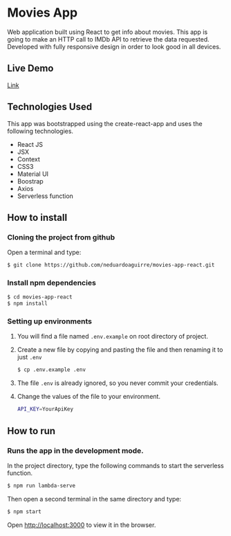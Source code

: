 # Movies App

Web application built using React to get info about movies. This app is going to make an HTTP call to IMDb API to retrieve the data requested.
Developed with fully responsive design in order to look good in all devices.

## Live Demo

[Link](https://moviesappreactjs.netlify.app/)

## Technologies Used

This app was bootstrapped using the create-react-app and uses the following technologies.

- React JS
- JSX
- Context
- CSS3
- Material UI
- Boostrap
- Axios
- Serverless function

## How to install

### Cloning the project from github

Open a terminal and type:

```sh
$ git clone https://github.com/neduardoaguirre/movies-app-react.git
```

### Install npm dependencies

```sh
$ cd movies-app-react
$ npm install
```

### Setting up environments

1.  You will find a file named `.env.example` on root directory of project.
2.  Create a new file by copying and pasting the file and then renaming it to just `.env`
    ```sh
    $ cp .env.example .env
    ```
3.  The file `.env` is already ignored, so you never commit your credentials.
4.  Change the values of the file to your environment.

    ```sh
    API_KEY=YourApiKey
    ```

## How to run

### Runs the app in the development mode.

In the project directory, type the following commands to start the serverless function.

```sh
$ npm run lambda-serve
```

Then open a second terminal in the same directory and type:

```sh
$ npm start
```

Open [http://localhost:3000](http://localhost:3000) to view it in the browser.
